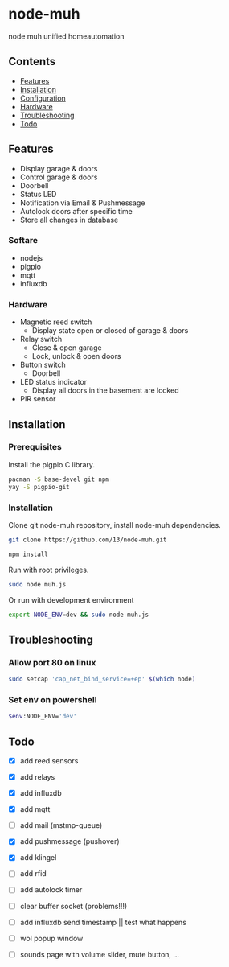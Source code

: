 # node-muh

node muh unified homeautomation

## Contents

 * [Features](#features)
 * [Installation](#installation)
 * [Configuration](#configuration)
 * [Hardware](#hardware)
 * [Troubleshooting](#troubleshooting)
 * [Todo](#todo)

## Features

 * Display garage & doors 
 * Control garage & doors
 * Doorbell
 * Status LED 
 * Notification via Email & Pushmessage
 * Autolock doors after specific time
 * Store all changes in database
 
### Softare

 * nodejs
 * pigpio
 * mqtt
 * influxdb

### Hardware

 * Magnetic reed switch
   * Display state open or closed of garage & doors
 * Relay switch
   * Close & open garage
   * Lock, unlock & open doors
 * Button switch
   * Doorbell
 * LED status indicator
   * Display all doors in the basement are locked
 * PIR sensor

## Installation

### Prerequisites

Install the pigpio C library.

```bash
pacman -S base-devel git npm
yay -S pigpio-git
```

### Installation

Clone git node-muh repository, install node-muh dependencies.
 
```bash
git clone https://github.com/13/node-muh.git

npm install
```

Run with root privileges.

```bash
sudo node muh.js
```

Or run with development environment

```bash
export NODE_ENV=dev && sudo node muh.js
```

## Troubleshooting

### Allow port 80 on linux

```bash
sudo setcap 'cap_net_bind_service=+ep' $(which node)
```

### Set env on powershell

```bash
$env:NODE_ENV='dev'
```

## Todo

- [x] add reed sensors
- [x] add relays
- [x] add influxdb
- [x] add mqtt
- [ ] add mail (mstmp-queue)
- [x] add pushmessage (pushover)
- [x] add klingel
- [ ] add rfid

- [ ] add autolock timer
- [ ] clear buffer socket (problems!!!)
- [ ] add influxdb send timestamp || test what happens
- [ ] wol popup window
- [ ] sounds page with volume slider, mute button, ...
